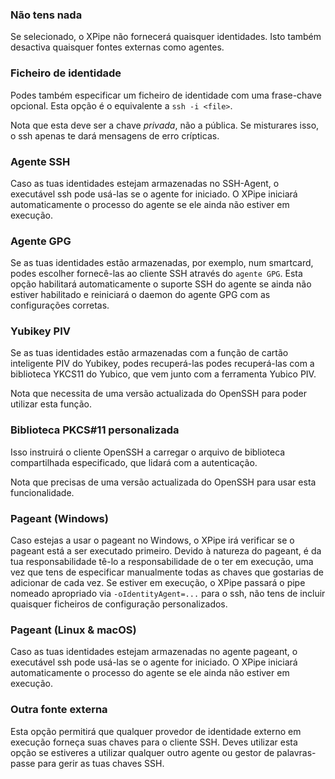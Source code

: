 ### Não tens nada

Se selecionado, o XPipe não fornecerá quaisquer identidades. Isto também desactiva quaisquer fontes externas como agentes.

### Ficheiro de identidade

Podes também especificar um ficheiro de identidade com uma frase-chave opcional.
Esta opção é o equivalente a `ssh -i <file>`.

Nota que esta deve ser a chave *privada*, não a pública.
Se misturares isso, o ssh apenas te dará mensagens de erro crípticas.

### Agente SSH

Caso as tuas identidades estejam armazenadas no SSH-Agent, o executável ssh pode usá-las se o agente for iniciado.
O XPipe iniciará automaticamente o processo do agente se ele ainda não estiver em execução.

### Agente GPG

Se as tuas identidades estão armazenadas, por exemplo, num smartcard, podes escolher fornecê-las ao cliente SSH através do `agente GPG`.
Esta opção habilitará automaticamente o suporte SSH do agente se ainda não estiver habilitado e reiniciará o daemon do agente GPG com as configurações corretas.

### Yubikey PIV

Se as tuas identidades estão armazenadas com a função de cartão inteligente PIV do Yubikey, podes recuperá-las
podes recuperá-las com a biblioteca YKCS11 do Yubico, que vem junto com a ferramenta Yubico PIV.

Nota que necessita de uma versão actualizada do OpenSSH para poder utilizar esta função.

### Biblioteca PKCS#11 personalizada

Isso instruirá o cliente OpenSSH a carregar o arquivo de biblioteca compartilhada especificado, que lidará com a autenticação.

Nota que precisas de uma versão actualizada do OpenSSH para usar esta funcionalidade.

### Pageant (Windows)

Caso estejas a usar o pageant no Windows, o XPipe irá verificar se o pageant está a ser executado primeiro.
Devido à natureza do pageant, é da tua responsabilidade tê-lo
a responsabilidade de o ter em execução, uma vez que tens de especificar manualmente todas as chaves que gostarias de adicionar de cada vez.
Se estiver em execução, o XPipe passará o pipe nomeado apropriado via
`-oIdentityAgent=...` para o ssh, não tens de incluir quaisquer ficheiros de configuração personalizados.

### Pageant (Linux & macOS)

Caso as tuas identidades estejam armazenadas no agente pageant, o executável ssh pode usá-las se o agente for iniciado.
O XPipe iniciará automaticamente o processo do agente se ele ainda não estiver em execução.

### Outra fonte externa

Esta opção permitirá que qualquer provedor de identidade externo em execução forneça suas chaves para o cliente SSH. Deves utilizar esta opção se estiveres a utilizar qualquer outro agente ou gestor de palavras-passe para gerir as tuas chaves SSH.
